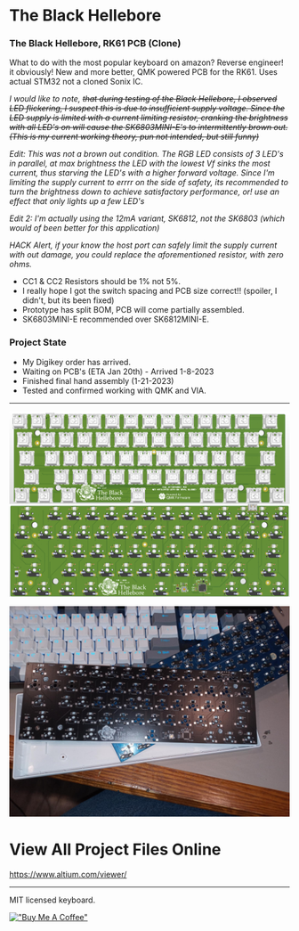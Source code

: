 # The Black Hellebore

### The Black Hellebore, RK61 PCB (Clone)

What to do with the most popular keyboard on amazon? Reverse engineer! it obviously! New and more better, QMK powered PCB for the RK61. Uses actual STM32 not a cloned Sonix IC.
 
*I would like to note, <del> that during testing of the Black Hellebore, I observed LED flickering, I suspect this is due to insufficient supply voltage. Since the LED supply is limited with a current limiting resistor, cranking the brightness with all LED's on will cause the SK6803MINI-E's to intermittently brown out. (This is my current working theory, pun not intended, but still funny)</del>*

*Edit: This was not a brown out condition. The RGB LED consists of 3 LED's in parallel, at max brightness the LED with the lowest Vf sinks the most current, thus starving the LED's with a higher forward voltage. Since I'm limiting the supply current to errrr on the side of safety, its recommended to turn the brightness down to achieve satisfactory performance, or! use an effect that only lights up a few LED's*

*Edit 2: I'm actually using the 12mA variant, SK6812, not the SK6803 (which would of been better for this application)*

*HACK Alert, if your know the host port can safely limit the supply current with out damage, you could replace the aforementioned resistor, with zero ohms.*

* CC1 & CC2 Resistors should be 1% not 5%.
* I really hope I got the switch spacing and PCB size correct!! (spoiler, I didn't, but its been fixed)
* Prototype has split BOM, PCB will come partially assembled.
* SK6803MINI-E recommended over SK6812MINI-E.

### Project State

* My Digikey order has arrived.
* Waiting on PCB's (ETA Jan 20th) - Arrived 1-8-2023
* Finished final hand assembly (1-21-2023)
* Tested and confirmed working with QMK and VIA.
---


![Alt text](/src/PCB.png)

![Alt text](/src/ProjectPics/img003.jpeg)
 
# View All Project Files Online
 
https://www.altium.com/viewer/

---
 
MIT licensed keyboard.

[!["Buy Me A Coffee"](https://www.buymeacoffee.com/assets/img/custom_images/orange_img.png)](https://www.buymeacoffee.com/mccardlema3)
